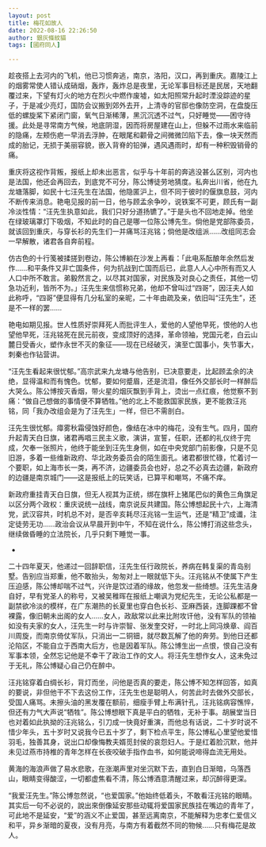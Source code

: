 ```yaml
---
layout: post
title: 梅花如故人
date: 2022-08-16 22:26:50
author: 銀灰條紋貓
tags: [國府同人]

---
```



趁夜搭上去河内的飞机，他已习惯奔逃，南京，洛阳，汉口，再到重庆。嘉陵江上的烟雾常使人错认成硝烟，轰炸，轰炸总是夜里，无论军事目标还是民居，天地翻覆过来，下望有灯火的地方在烈火中燃作废墟，如太阳照常升起时湮没踪迹的星子，于是减少亮灯，国防会议搬到郊外去开，上清寺的官邸也像防空洞，在盘旋压低的螺旋桨下紧闭门窗，氧气日渐稀薄，黑沉沉透不过气，只好睡觉——困守待援。此处是寻常南方气候，地底阴湿，因而将房屋建在山上，但躲不过雨水来临前的隐痛，左颊伤疤一早消去浮肿，在眼尾和颧骨之间微微凹陷下去，像一块天然而成的胎记，无损于美丽容貌，嵌入背脊的铅弹，遇风遇雨时，却有一种积毁销骨的痛。

重庆将这视作背叛，报纸上却未出恶言，似乎与十年前的奔逃没甚么区别，河内也是法国，他还会再回去，到底党不可分，陈公博徒劳地猜度。私奔出川省，他在九龙塘落脚，如民十七汪先生在法国，他隐匿沪上，但不同于彼时的偃旗息鼓，河内不断传来消息。艳电见报的前一日，他与顾孟余争吵，说铁案不可更，顾氏有一副冷淡性情：“汪先生执意如此，我们只好分道扬镳了。”于是头也不回地走掉。他坐在绿玻璃罩灯下吸烟，不知此时的自己是哪一位陈公博先生。倘他是党部陈委员，就该回到重庆，与穿长衫的先生们一并痛骂汪兆铭；倘他是改组派……改组同志会一早解散，诸君各自奔前程。

仿古色的十行笺被揉搓到卷边，陈公博躺在沙发上再看：「此电系酝酿年余然后发作……和平条件又非亡国条件，何为抗战到亡国而后已，此意人人心中所有而又人人口中所不敢言。弟毅然言之，以尽其对国家，对民族及对良心之责任，其他一切急功近利，皆所不为。」汪先生来信惯称兄弟，他却不曾叫过“四哥”，因汪夫人如此称呼，“四哥”便显得有几分私室的亲昵，二十年由疏及亲，依旧叫“汪先生”，还是不一样的罢……

艳电如期见报。世人性质好崇拜死人而批评生人，爱他的人望他早死，恨他的人也望他早死，汪兆铭死在民元前夜，变成顶好的选择，革命领袖，党国元老，白云山麓日受香火，塑作永世不灭的象征——现在已经破灭，演至亡国事小，失节事大，刺秦也作钻营讲。

“汪先生看起来很忧郁。”高宗武来九龙塘与他告别，已决意要走，比起顾孟余的决绝，显得温和而有愧色。忧郁，要如何蹙眉，还是流泪，像任外交部长时一样醉后大哭么。陈公博按灭香烟，带火星的烟灰飘到手背上，烫出一点红痕，他觉察不到痛：“做自己想做的事情便不算牺牲。”他的北上不能救国家民族，更不能救汪兆铭，同「我办改组会是为了汪先生」一样，但已不需剖白。

汪先生很忧郁。瘴雾秋霜侵蚀好颜色，像结在冰中的梅花，没有生气。四月，国府升起青天白日旗，诸君再唱三民主义歌，演讲，宣誓，任职，还都的礼仪终于完成，欠奉一张照片，他终于能坐到汪先生身侧，如在中央党部门前影像，只是不见旧游，多着一些维新政府、华北政务委员会的陌生面孔。诸君都很忙碌，忙着讨一个要职，如上海市长一类，再不济，边疆委员会也好，总之不必真去边疆，新政府的边疆是南京城门——这是报纸上的玩笑话，已算平和嘲骂，不痛不痒。

新政府重挂青天白日旗，但无人视其为正统，绑在旗杆上猪尾巴似的黄色三角旗足以区分两个政权：重庆说统一战线，南京说反共建国。陈公博想起民十六，上海清党，武汉容共，时机总不对，是否辛亥耗尽汪兆铭一生运气，还是“精卫”成谶，注定徒劳无功……政治会议从早晨开到中午，不知在说什么，陈公博打消这些念头，继续做昏睡的立法院长，几乎只剩下睡觉一事。

*

二十四年夏天，他递过一回辞职信，汪先生任行政院长，养病在韩复渠的青岛别墅。告别应当郑重，他不敢抬头，匆匆对上一眼就低下头。汪兆铭从不使属下产生压迫感，陈公博却喘不过气，兴许是饮过酒的缘故，他忽发一些绮想。汪先生洁身自好，早有党圣人的称号，又被吴稚晖在报纸上嘲讽为党纪先生，无论公私都是一副禁欲冷淡的模样，在广东潮热的长夏里也穿白色长衫、亚麻西装，连脚踝都不曾裸露，像旧朝未出阁的女人……女人，政敌常以此来比附攻讦他，没有军队的领袖如没有夫家的女人，汪先生一时与许崇智、张发奎交好，一时北上同冯焕章、阎百川周旋，而南京倚仗军队，只消出一二铜钿，就尽数瓦解了他的奔劳。到他日还都沦陷区，不能自立于西南大后方，也是因着军队。陈公博生出一点恨，恨自己没有军事本领，全然忘记他是不幸干了政治工作的文人。将汪先生想作女人，这未免过于无礼，陈公博疑心自己仍在醉中。

汪兆铭穿着白绸长衫，背灯而坐，问他是否真的要走，陈公博不知怎样回答，如真的要说，非但他干不下去这份工作，汪先生也是聪明人，何苦此时去做外交部长，受国人痛骂。未擦头油的黑发覆在额前，细瘦手臂上布满针孔，汪兆铭病容憔悴，但还有力气大声说“牺牲”。陈公博想眼下真是平白的牺牲，无补于事。胡展堂当日也对着如此执拗的汪兆铭么，引刀成一快竟好重演，而他总有话说，二十岁时说不惜少年头，五十岁时又说我今已五十岁了，剩下检点平生，陈公博私心里望他爱惜羽毛，独善其身，说出口却像悔教夫婿觅封侯的哀怨妇人。于是红着脸沉默，他并未见过燕市持椎的青年怎样在长夜咬破手指作血书，如何能说啼得血流无用处。

黄海的海浪声做了易水悲歌，在涨潮声里对坐沉默下去，直到白日渐暗，乌落西山，眼睛变得酸涩，一切都虚焦看不清，陈公博酒意清醒过来，却沉醉得更深。

“我爱汪先生。”陈公博忽然说，“也爱国家。”他始终低着头，不敢看汪兆铭的眼睛。其实后一句不必说的，說出來倒像延安那些动辄将爱国家民族挂在嘴边的青年了，可此地不是延安，“爱”的涵义不止爱国，甚至远离南京，不能解释为忠孝仁爱信义和平，异乡渐暗的夏夜，没有月亮，与南方有着截然不同的物候……只有梅花是故人。 　　

